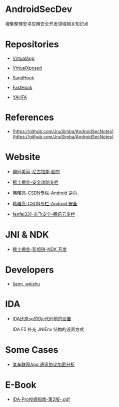 # AndroidSecDev

搜集整理安卓应用安全开发领域相关知识点

# Repositories

- [VirtualApp](https://github.com/asLody/VirtualApp)

- [VirtualXposed](https://github.com/android-hacker/VirtualXposed)

- [SandHook](https://github.com/asLody/SandHook)

- [FastHook](https://github.com/turing-technician/FastHook)

- [YAHFA](https://github.com/PAGalaxyLab/YAHFA)

# References

- [https://github.com/JnuSimba/AndroidSecNotes](https://github.com/JnuSimba/AndroidSecNotes)

# Website

- [编码美丽-尼古拉斯.赵四](http://www.520monkey.com/)

- [稀土掘金-安全攻防专栏](https://juejin.cn/column/6984680829171531789)

- [韩曙亮-CSDN专栏-Android 逆向](http://blog.csdn.net/shulianghan/category_11396146.html)

- [韩曙亮-CSDN专栏-Android 安全](https://blog.csdn.net/shulianghan/category_10559800.html)

- [fenfei331-奋飞安全-腾讯云专栏](https://cloud.tencent.com/developer/column/90648)

# JNI & NDK

- [稀土掘金-彭旭锐-NDK 开发](https://juejin.cn/column/6973486991916662798)

# Developers

- [tiann, weishu](https://github.com/tiann)

# IDA

- [IDA还原so的伪c代码前的设置](http://www.bugsafe.cn/archives/58.html)

  IDA F5 补充 JNIEnv 结构的设置方式

# Some Cases

- [某车联网App 通讯协议加密分析](https://cloud.tencent.com/developer/article/2087554)

# E-Book

- [IDA-Pro权威指南-第2版-.pdf](https://tutorial.evogtechteam.com/wp-content/uploads/2016/11/IDA-Pro%E6%9D%83%E5%A8%81%E6%8C%87%E5%8D%97-%E7%AC%AC2%E7%89%88-.pdf)
